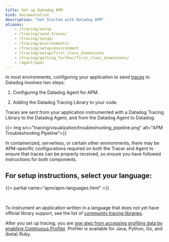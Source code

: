 ```yaml
---
title: Set up Datadog APM
kind: documentation
description: "Get Started with Datadog APM"
aliases:
    - /tracing/setup
    - /tracing/send_traces/
    - /tracing/setup/
    - /tracing/environments/
    - /tracing/setup/environment
    - /tracing/setup/first_class_dimensions
    - /tracing/getting_further/first_class_dimensions/
    - /agent/apm/
---
```


In most environments, configuring your application to send [traces][1] to Datadog involves two steps:

1. Configuring the Datadog Agent for APM.

2. Adding the Datadog Tracing Library to your code.

Traces are sent from your application instrumented with a Datadog Tracing Library to the Datadog Agent, and from the Datadog Agent to Datadog.

{{< img src="tracing/visualization/troubleshooting_pipeline.png" alt="APM Troubleshooting Pipeline">}}

In containerized, serverless, or certain other environments, there may be APM-specific configurations required on both the Tracer and Agent to ensure that traces can be properly received, so ensure you have followed instructions for both components.

## For setup instructions, select your language:

{{< partial name="apm/apm-languages.html" >}}

<br>

To instrument an application written in a language that does not yet have official library support, see the list of [community tracing libraries][2].

After you set up tracing, you are [one step from accessing profiling data by enabling Continuous Profiler][3]. Profiler is available for Java, Python, Go, and (beta) Ruby.

[1]: /tracing/visualization/#trace
[2]: /developers/community/libraries/#apm-tracing-client-libraries
[3]: /tracing/profiler/enabling/
